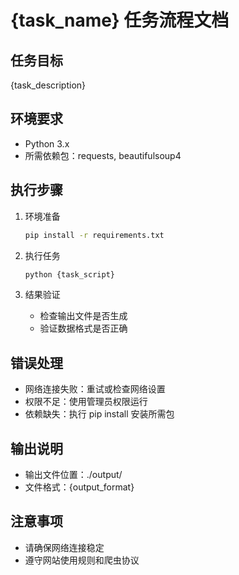# {task_name} 任务流程文档

## 任务目标
{task_description}

## 环境要求
- Python 3.x
- 所需依赖包：requests, beautifulsoup4

## 执行步骤
1. 环境准备
   ```bash
   pip install -r requirements.txt
   ```

2. 执行任务
   ```bash
   python {task_script}
   ```

3. 结果验证
   - 检查输出文件是否生成
   - 验证数据格式是否正确

## 错误处理
- 网络连接失败：重试或检查网络设置
- 权限不足：使用管理员权限运行
- 依赖缺失：执行 pip install 安装所需包

## 输出说明
- 输出文件位置：./output/
- 文件格式：{output_format}

## 注意事项
- 请确保网络连接稳定
- 遵守网站使用规则和爬虫协议 